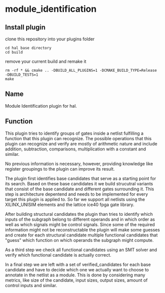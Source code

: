 # module_identification


## Install plugin

clone this repository into your plugins folder
```
cd hal base directory
cd build
```
remove your current build and remake it
```
rm -rf * && cmake .. -DBUILD_ALL_PLUGINS=1 -DCMAKE_BUILD_TYPE=Release -DBUILD_TESTS=1
make
```


## Name
Module Identification plugin for hal.

## Function

This plugin tries to identify groups of gates inside a netlist fulfilling a function that this plugin can recognize.
The possible operations that this plugin can recognize and verify are mostly of arithmetic nature and include addition, subtraction, comparisons, multiplication with a constant and similar.

No previous information is necessary, however, providing knowledge like register groupings to the plugin can improve its result.

The plugin first identifies base candidates that serve as a starting point for its search.
Based on these base candidates it we build strucutral variants that consist of the base candidate and different gates surrounding it.
This step is architecture depentend and needs to be implemented for every target this plugin is applied to.
So far we support all netlists using the XILINX_UNISIM elements and the lattice ice40 fpga gate library.

After building structural candidates the plugin than tries to identify which inputs of the subgraph belong to different operands and in which order as well as which signals might be control signals.
Since some of the required information might not be reconstructable the plugin will make some guesses and create for each structural candidate multiple functional candidates that "guess" which function on which operands the subgraph might compute.

As a third step we check all functional candidates using an SMT solver and verify which functional candidate is actually correct.

In a final step we are left with a set of verified_candidates for each base candidate and have to decide which one we actually want to choose to annotate in the netlist as a module.
This is done by considering many metrics, like size of the candidate, input sizes, output sizes, amount of control inputs and similar.

